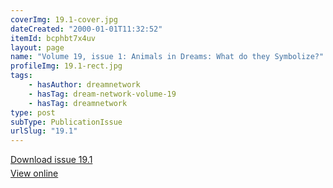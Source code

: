 ```yaml
---
coverImg: 19.1-cover.jpg
dateCreated: "2000-01-01T11:32:52"
itemId: bcphbt7x4uv
layout: page
name: "Volume 19, issue 1: Animals in Dreams: What do they Symbolize?"
profileImg: 19.1-rect.jpg
tags:
    - hasAuthor: dreamnetwork
    - hasTag: dream-network-volume-19
    - hasTag: dreamnetwork
type: post
subType: PublicationIssue
urlSlug: "19.1"
---
```


<p style="margin-block-end: 5px; margin-block-start: 5px;"><a href="../files/pdfs/Volume_19/19.1-Dream-Network-Vol-19-No-1.pdf" download="">Download issue 19.1</a></p><p style="margin-block-end: 5px; margin-block-start: 5px;"><a href="../files/pdfs/Volume_19/19.1-Dream-Network-Vol-19-No-1.pdf">View online</a></p>
